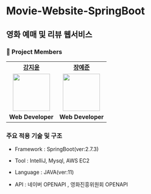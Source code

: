 # Movie-Website-SpringBoot
## 영화 예매 및 리뷰 웹서비스


###  🐾 Project Members 

<table>
   <tr>
    <td align="center"><b><a href="https://github.com/jeeyoun-kang">강지윤</a></b></td>
    <td align="center"><b><a href="https://github.com/JYJProgram">장예준</a></b></td>
    
  </tr>
  <tr>
     <td align="center"><a href="https://github.com/jeeyoun-kang"><img src="https://user-images.githubusercontent.com/90495580/169259372-a923afea-a898-4bca-9504-7d073d6ffab8.jpeg" width="100px" /></a></td>
    <td align="center"><a href="https://github.com/JYJProgram"><img src="https://avatars.githubusercontent.com/u/33517050?v=4" width="100px" /></a></td>
  </tr>
  <tr>
    <td align="center"><b>Web Developer</b></td>
    <td align="center"><b>Web Developer</b></td>
   
  </tr>
</table>

### 주요 적용 기술 및 구조

- Framework : SpringBoot(ver:2.7.3)

- Tool : IntelliJ, Mysql, AWS EC2

- Language : JAVA(ver:11)

- API : 네이버 OPENAPI , 영화진흥위원회 OPENAPI
